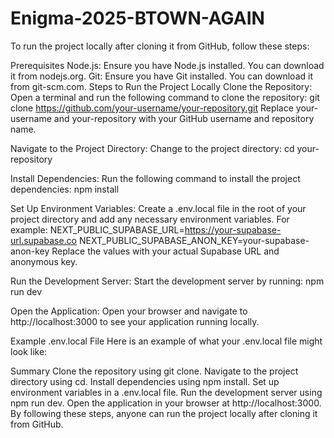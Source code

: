 ﻿# Enigma-2025-BTOWN-AGAIN
To run the project locally after cloning it from GitHub, follow these steps:

Prerequisites
Node.js: Ensure you have Node.js installed. You can download it from nodejs.org.
Git: Ensure you have Git installed. You can download it from git-scm.com.
Steps to Run the Project Locally
Clone the Repository: Open a terminal and run the following command to clone the repository:
git clone https://github.com/your-username/your-repository.git
Replace your-username and your-repository with your GitHub username and repository name.

Navigate to the Project Directory: Change to the project directory:
cd your-repository

Install Dependencies: Run the following command to install the project dependencies:
npm install

Set Up Environment Variables: Create a .env.local file in the root of your project directory and add any necessary environment variables. For example:
NEXT_PUBLIC_SUPABASE_URL=https://your-supabase-url.supabase.co
NEXT_PUBLIC_SUPABASE_ANON_KEY=your-supabase-anon-key
Replace the values with your actual Supabase URL and anonymous key.

Run the Development Server: Start the development server by running:
npm run dev

Open the Application: Open your browser and navigate to http://localhost:3000 to see your application running locally.

Example .env.local File
Here is an example of what your .env.local file might look like:

Summary
Clone the repository using git clone.
Navigate to the project directory using cd.
Install dependencies using npm install.
Set up environment variables in a .env.local file.
Run the development server using npm run dev.
Open the application in your browser at http://localhost:3000.
By following these steps, anyone can run the project locally after cloning it from GitHub.
